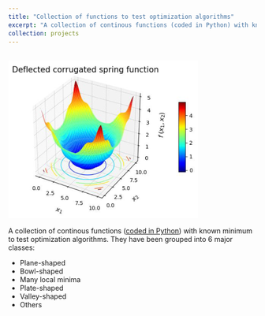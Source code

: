 ```yaml
---
title: "Collection of functions to test optimization algorithms"
excerpt: "A collection of continous functions (coded in Python) with known minimum to test optimization algorithms. <br/><img src='../images/opti_functions.PNG'>"
collection: projects
---
```


<br/><img src='../images/opti_functions.PNG'>

A collection of continous functions ([coded in Python](https://github.com/edgarsmdn/OptiFunctions)) with known minimum to test optimization algorithms. They have been grouped into 6 major classes:
* Plane-shaped
* Bowl-shaped
* Many local minima
* Plate-shaped
* Valley-shaped 
* Others

